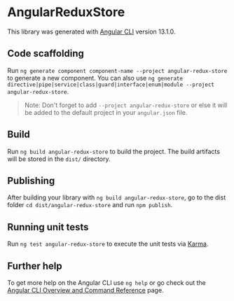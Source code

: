 # AngularReduxStore

This library was generated with [Angular CLI](https://github.com/angular/angular-cli) version 13.1.0.

## Code scaffolding

Run `ng generate component component-name --project angular-redux-store` to generate a new component. You can also use `ng generate directive|pipe|service|class|guard|interface|enum|module --project angular-redux-store`.
> Note: Don't forget to add `--project angular-redux-store` or else it will be added to the default project in your `angular.json` file. 

## Build

Run `ng build angular-redux-store` to build the project. The build artifacts will be stored in the `dist/` directory.

## Publishing

After building your library with `ng build angular-redux-store`, go to the dist folder `cd dist/angular-redux-store` and run `npm publish`.

## Running unit tests

Run `ng test angular-redux-store` to execute the unit tests via [Karma](https://karma-runner.github.io).

## Further help

To get more help on the Angular CLI use `ng help` or go check out the [Angular CLI Overview and Command Reference](https://angular.io/cli) page.
